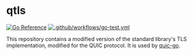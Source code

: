 # qtls

[![Go Reference](https://pkg.go.dev/badge/github.com/marten-seemann/qtls-go1-19.svg)](https://pkg.go.dev/github.com/marten-seemann/qtls-go1-19)
[![.github/workflows/go-test.yml](https://github.com/marten-seemann/qtls-go1-19/actions/workflows/go-test.yml/badge.svg)](https://github.com/marten-seemann/qtls-go1-19/actions/workflows/go-test.yml)

This repository contains a modified version of the standard library's TLS implementation, modified for the QUIC protocol. It is used by [quic-go](https://github.com/lucas-clemente/quic-go).
